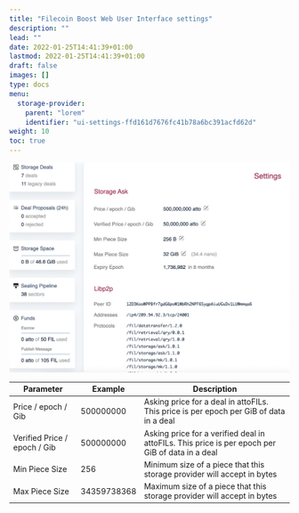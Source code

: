 ```yaml
---
title: "Filecoin Boost Web User Interface settings"
description: ""
lead: ""
date: 2022-01-25T14:41:39+01:00
lastmod: 2022-01-25T14:41:39+01:00
draft: false
images: []
type: docs
menu:
  storage-provider:
    parent: "lorem"
    identifier: "ui-settings-ffd161d7676fc41b78a6bc391acfd62d"
weight: 10
toc: true
---
```




![Settings Page Screenshot](<Filecoin-Boost-WebUI.png>)



| Parameter                    | Example     | Description                                                                                      |
| ---------------------------- | ----------- | ------------------------------------------------------------------------------------------------ |
| Price / epoch / Gib          | 500000000   | Asking price for a deal in attoFILs. This price is per epoch per GiB of data in a deal          |
| Verified Price / epoch / Gib | 500000000   | Asking price for a verified deal in attoFILs. This price is per epoch per GiB of data in a deal |
| Min Piece Size               | 256         | Minimum size of a piece that this storage provider will accept in bytes                               |
| Max Piece Size               | 34359738368 | Maximum size of a piece that this storage provider will accept in bytes                               |



